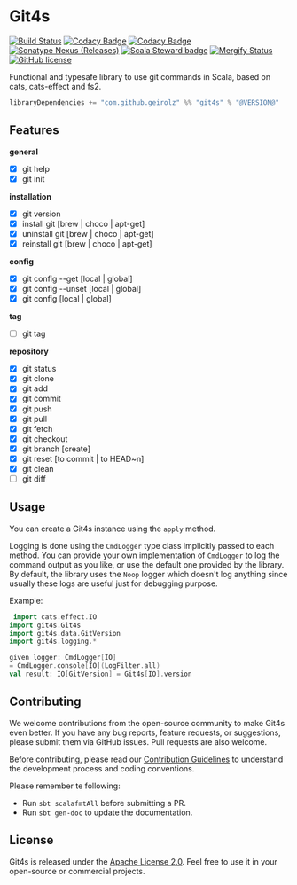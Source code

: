 # Git4s

[![Build Status](https://github.com/geirolz/git4s/actions/workflows/cicd.yml/badge.svg)](https://github.com/geirolz/git4s/actions)
[![Codacy Badge](https://app.codacy.com/project/badge/Coverage/0c050a5f75354469b166cd0717bb1072)](https://app.codacy.com/gh/geirolz/git4s/dashboard?utm_source=gh&utm_medium=referral&utm_content=&utm_campaign=Badge_coverage)
[![Codacy Badge](https://app.codacy.com/project/badge/Grade/0c050a5f75354469b166cd0717bb1072)](https://app.codacy.com/gh/geirolz/git4s/dashboard?utm_source=gh&utm_medium=referral&utm_content=&utm_campaign=Badge_grade)
[![Sonatype Nexus (Releases)](https://img.shields.io/nexus/r/com.github.geirolz/git4s_3?server=https%3A%2F%2Foss.sonatype.org)](https://mvnrepository.com/artifact/com.github.geirolz/git4s)
[![Scala Steward badge](https://img.shields.io/badge/Scala_Steward-helping-blue.svg?style=flat&logo=data:image/png;base64,iVBORw0KGgoAAAANSUhEUgAAAA4AAAAQCAMAAAARSr4IAAAAVFBMVEUAAACHjojlOy5NWlrKzcYRKjGFjIbp293YycuLa3pYY2LSqql4f3pCUFTgSjNodYRmcXUsPD/NTTbjRS+2jomhgnzNc223cGvZS0HaSD0XLjbaSjElhIr+AAAAAXRSTlMAQObYZgAAAHlJREFUCNdNyosOwyAIhWHAQS1Vt7a77/3fcxxdmv0xwmckutAR1nkm4ggbyEcg/wWmlGLDAA3oL50xi6fk5ffZ3E2E3QfZDCcCN2YtbEWZt+Drc6u6rlqv7Uk0LdKqqr5rk2UCRXOk0vmQKGfc94nOJyQjouF9H/wCc9gECEYfONoAAAAASUVORK5CYII=)](https://scala-steward.org)
[![Mergify Status](https://img.shields.io/endpoint.svg?url=https://api.mergify.com/v1/badges/geirolz/git4s&style=flat)](https://mergify.io)
[![GitHub license](https://img.shields.io/github/license/geirolz/git4s)](https://github.com/geirolz/git4s/blob/main/LICENSE)

Functional and typesafe library to use git commands in Scala, based on cats, cats-effect and fs2.

```sbt
libraryDependencies += "com.github.geirolz" %% "git4s" % "@VERSION@"
```

## Features
**general**
- [x] git help
- [x] git init

**installation**
- [x] git version
- [x] install git [brew | choco | apt-get]
- [x] uninstall git [brew | choco | apt-get]
- [x] reinstall git [brew | choco | apt-get]

**config**
- [x] git config --get [local | global]
- [x] git config --unset [local | global]
- [x] git config [local | global]

**tag**
- [ ] git tag

**repository**
- [x] git status
- [x] git clone
- [x] git add
- [x] git commit
- [x] git push
- [x] git pull
- [x] git fetch
- [x] git checkout
- [x] git branch [create]
- [x] git reset [to commit | to HEAD~n]
- [x] git clean 
- [ ] git diff 

## Usage

You can create a Git4s instance using the `apply` method.

Logging is done using the `CmdLogger` type class implicitly passed to each method. You can provide your own
implementation of `CmdLogger` to log the command output as you like, or use the default one provided by the library.
By default, the library uses the `Noop` logger which doesn't log anything since usually these logs are useful just
for debugging purpose.

Example:

```scala mdoc:reset
 import cats.effect.IO
import git4s.Git4s
import git4s.data.GitVersion
import git4s.logging.*

given logger: CmdLogger[IO]
= CmdLogger.console[IO](LogFilter.all)
val result: IO[GitVersion] = Git4s[IO].version
```

## Contributing

We welcome contributions from the open-source community to make Git4s even better. If you have any bug reports,
feature requests, or suggestions, please submit them via GitHub issues. Pull requests are also welcome.

Before contributing, please read
our [Contribution Guidelines](https://github.com/geirolz/cats-git/blob/main/CONTRIBUTING.md) to understand the
development process and coding conventions.

Please remember te following:

- Run `sbt scalafmtAll` before submitting a PR.
- Run `sbt gen-doc` to update the documentation.

## License

Git4s is released under the [Apache License 2.0](https://github.com/geirolz/git4s/blob/main/LICENSE).
Feel free to use it in your open-source or commercial projects.
